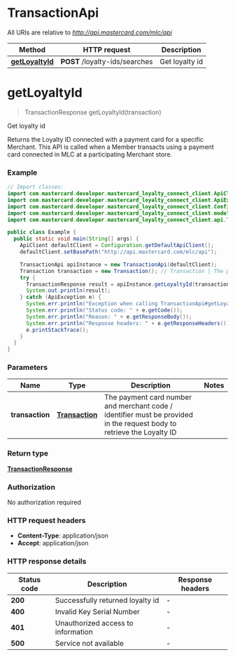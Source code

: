 # TransactionApi

All URIs are relative to *http://api.mastercard.com/mlc/api*

Method | HTTP request | Description
------------- | ------------- | -------------
[**getLoyaltyId**](TransactionApi.md#getLoyaltyId) | **POST** /loyalty-ids/searches | Get loyalty id


<a name="getLoyaltyId"></a>
# **getLoyaltyId**
> TransactionResponse getLoyaltyId(transaction)

Get loyalty id

Returns the Loyalty ID connected with a payment card for a specific Merchant. This API is called when a Member transacts using a payment card connected in MLC at a participating Merchant store.

### Example
```java
// Import classes:
import com.mastercard.developer.mastercard_loyalty_connect_client.ApiClient;
import com.mastercard.developer.mastercard_loyalty_connect_client.ApiException;
import com.mastercard.developer.mastercard_loyalty_connect_client.Configuration;
import com.mastercard.developer.mastercard_loyalty_connect_client.models.*;
import com.mastercard.developer.mastercard_loyalty_connect_client.api.TransactionApi;

public class Example {
  public static void main(String[] args) {
    ApiClient defaultClient = Configuration.getDefaultApiClient();
    defaultClient.setBasePath("http://api.mastercard.com/mlc/api");

    TransactionApi apiInstance = new TransactionApi(defaultClient);
    Transaction transaction = new Transaction(); // Transaction | The payment card number and merchant code / identifier must be provided in the request body to retrieve the Loyalty ID
    try {
      TransactionResponse result = apiInstance.getLoyaltyId(transaction);
      System.out.println(result);
    } catch (ApiException e) {
      System.err.println("Exception when calling TransactionApi#getLoyaltyId");
      System.err.println("Status code: " + e.getCode());
      System.err.println("Reason: " + e.getResponseBody());
      System.err.println("Response headers: " + e.getResponseHeaders());
      e.printStackTrace();
    }
  }
}
```

### Parameters

Name | Type | Description  | Notes
------------- | ------------- | ------------- | -------------
 **transaction** | [**Transaction**](Transaction.md)| The payment card number and merchant code / identifier must be provided in the request body to retrieve the Loyalty ID |

### Return type

[**TransactionResponse**](TransactionResponse.md)

### Authorization

No authorization required

### HTTP request headers

 - **Content-Type**: application/json
 - **Accept**: application/json

### HTTP response details
| Status code | Description | Response headers |
|-------------|-------------|------------------|
**200** | Successfully returned loyalty id |  -  |
**400** | Invalid Key Serial Number |  -  |
**401** | Unauthorized access to information |  -  |
**500** | Service not available |  -  |

